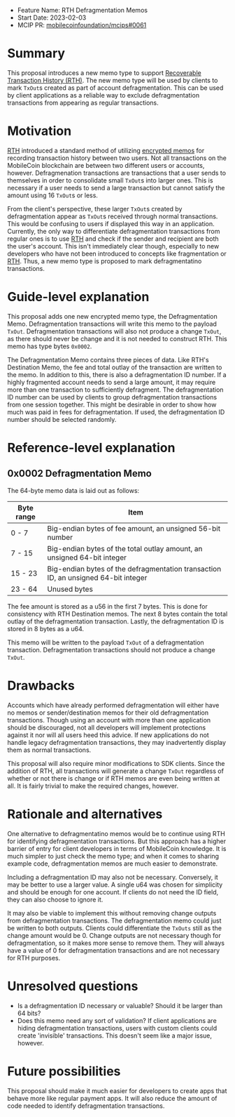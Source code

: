 - Feature Name: RTH Defragmentation Memos
- Start Date: 2023-02-03
- MCIP PR: [mobilecoinfoundation/mcips#0061](https://github.com/mobilecoinfoundation/mcips/pull/0061)

# Summary
[summary]: #summary

This proposal introduces a new memo type to support [Recoverable Transaction History (RTH)](https://github.com/mobilecoinfoundation/mcips/pull/4). The new memo type will be used by clients to mark `TxOut`s created as part of account defragmentation. This can be used by client applications as a reliable way to exclude defragmentation transactions from appearing as regular transactions.

# Motivation
[motivation]: #motivation

[RTH](https://github.com/mobilecoinfoundation/mcips/pull/4) introduced a standard method of utilizing [encrypted memos](https://github.com/mobilecoinfoundation/mcips/pull/3) for recording transaction history between two users. Not all transactions on the MobileCoin blockchain are between two different users or accounts, however. Defragmenation transactions are transactions that a user sends to themselves in order to consolidate small `TxOut`s into larger ones. This is necessary if a user needs to send a large transaction but cannot satisfy the amount using 16 `TxOut`s or less.

From the client's perspective, these larger `TxOut`s created by defragmentation appear as `TxOut`s received through normal transactions. This would be confusing to users if displayed this way in an application. Currently, the only way to differentiate defragmentation transactions from regular ones is to use [RTH](https://github.com/mobilecoinfoundation/mcips/pull/4) and check if the sender and recipient are both the user's account. This isn't immediately clear though, especially to new developers who have not been introduced to concepts like fragmentation or [RTH](https://github.com/mobilecoinfoundation/mcips/pull/4). Thus, a new memo type is proposed to mark defragmentatino transactions.

# Guide-level explanation
[guide-level-explanation]: #guide-level-explanation

This proposal adds one new encrypted memo type, the Defragmentation Memo. Defragmentation transactions will write this memo to the payload `TxOut`. Defragmentation transactions will also not produce a change `TxOut`, as there should never be change and it is not needed to construct RTH. This memo has type bytes `0x0002`.

The Defragmentation Memo contains three pieces of data. Like RTH's Destination Memo, the fee and total outlay of the transaction are written to the memo. In addition to this, there is also a defragmentation ID number. If a highly fragmented account needs to send a large amount, it may require more than one transaction to sufficiently defragment. The defragmentation ID number can be used by clients to group defragmentation transactions from one session together. This might be desirable in order to show how much was paid in fees for defragmentation. If used, the defragmentation ID number should be selected randomly.

# Reference-level explanation
[reference-level-explanation]: #reference-level-explanation

## 0x0002 Defragmentation Memo

The 64-byte memo data is laid out as follows:

| Byte range | Item |
| ---------- | ---- |
| 0 - 7      | Big-endian bytes of fee amount, an unsigned 56-bit number |
| 7 - 15     | Big-endian bytes of the total outlay amount, an unsigned 64-bit integer |
| 15 - 23    | Big-endian bytes of the defragmentation transaction ID, an unsigned 64-bit integer |
| 23 - 64    | Unused bytes |

The fee amount is stored as a u56 in the first 7 bytes. This is done for consistency with RTH Destination memos. The next 8 bytes contain the total outlay of the defragmentation transaction. Lastly, the defragmentation ID is stored in 8 bytes as a u64.

This memo will be written to the payload `TxOut` of a defragmentation transaction. Defragmentation transactions should not produce a change `TxOut`.

# Drawbacks
[drawbacks]: #drawbacks

Accounts which have already performed defragmentation will either have no memos or sender/destination memos for their old defragmentation transactions. Though using an account with more than one application should be discouraged, not all developers will implement protections against it nor will all users heed this advice. If new applications do not handle legacy defragmentation transactions, they may inadvertently display them as normal transactions.

This proposal will also require minor modifications to SDK clients. Since the addition of RTH, all transactions will generate a change `TxOut` regardless of whether or not there is change or if RTH memos are even being written at all. It is fairly trivial to make the required changes, however.

# Rationale and alternatives
[rationale-and-alternatives]: #rationale-and-alternatives

One alternative to defragmentatino memos would be to continue using RTH for identifying defragmentation transactions. But this approach has a higher barrier of entry for client developers in terms of MobileCoin knowledge. It is much simpler to just check the memo type; and when it comes to sharing example code, defragmentation memos are much easier to demonstrate.

Including a defragmentation ID may also not be necessary. Conversely, it may be better to use a larger value. A single u64 was chosen for simplicity and should be enough for one account. If clients do not need the ID field, they can also choose to ignore it.

It may also be viable to implement this without removing change outputs from defragmentation transactions. The defragmentation memo could just be written to both outputs. Clients could differentiate the `TxOuts` still as the change amount would be 0. Change outputs are not necessary though for defragmentation, so it makes more sense to remove them. They will always have a value of 0 for defragmentation transactions and are not necessary for RTH purposes.

# Unresolved questions
[unresolved-questions]: #unresolved-questions

- Is a defragmentation ID necessary or valuable? Should it be larger than 64 bits?
- Does this memo need any sort of validation? If client applications are hiding defragmentation transactions, users with custom clients could create 'invisible' transactions. This doesn't seem like a major issue, however.

# Future possibilities
[future-possibilities]: #future-possibilities

This proposal should make it much easier for developers to create apps that behave more like regular payment apps. It will also reduce the amount of code needed to identify defragmentation transactions.

